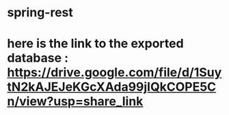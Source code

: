 # spring-rest
# here is the link to the exported database : https://drive.google.com/file/d/1SuytN2kAJEJeKGcXAda99jIQkCOPE5Cn/view?usp=share_link
